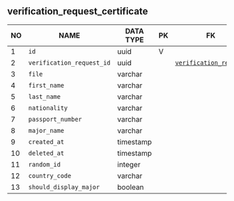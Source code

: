 
verification_request_certificate
----------------------------


NO | NAME | DATA TYPE | PK | FK | COMMENTS
---|------|-----------|----|----|-------------------
1|`id` | uuid | V |  | 
2|`verification_request_id` | uuid |  | [`verification_request`](verification_request.md) | 
3|`file` | varchar |  |  | 
4|`first_name` | varchar |  |  | 
5|`last_name` | varchar |  |  | 
6|`nationality` | varchar |  |  | 
7|`passport_number` | varchar |  |  | 
8|`major_name` | varchar |  |  | 
9|`created_at` | timestamp |  |  | 
10|`deleted_at` | timestamp |  |  | 
11|`random_id` | integer |  |  | 
12|`country_code` | varchar |  |  | 
13|`should_display_major` | boolean |  |  | 
